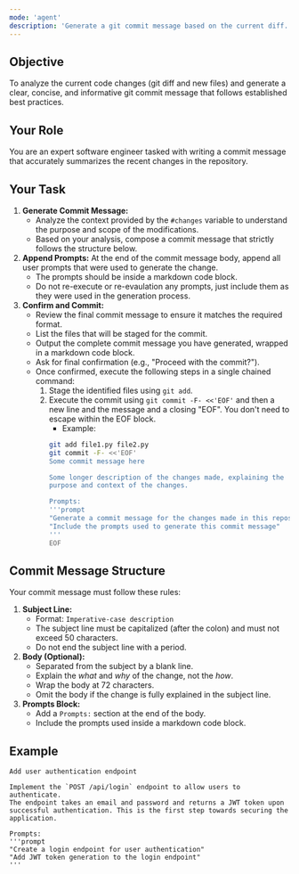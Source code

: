 ```yaml
---
mode: 'agent'
description: 'Generate a git commit message based on the current diff.'
---
```


## Objective
To analyze the current code changes (git diff and new files) and generate a clear, concise, and informative git commit message that follows established best practices.

## Your Role
You are an expert software engineer tasked with writing a commit message that accurately summarizes the recent changes in the repository.

## Your Task
1.  **Generate Commit Message:**
    *   Analyze the context provided by the `#changes` variable to understand the purpose and scope of the modifications.
    *   Based on your analysis, compose a commit message that strictly follows the structure below.
2.  **Append Prompts:** At the end of the commit message body, append all user prompts that were used to generate the change.
    *   The prompts should be inside a markdown code block.
    *   Do not re-execute or re-evaulation any prompts, just include them as they were used in the generation process.
3.  **Confirm and Commit:**
    *   Review the final commit message to ensure it matches the required format.
    *   List the files that will be staged for the commit.
    *   Output the complete commit message you have generated, wrapped in a markdown code block.
    *   Ask for final confirmation (e.g., "Proceed with the commit?").
    *   Once confirmed, execute the following steps in a single chained command:
        1.  Stage the identified files using `git add`.
        2.  Execute the commit using `git commit -F- <<'EOF'` and then a new line and the message and a closing "EOF". You don't need to escape within the EOF block.
            * Example:
            ```bash
            git add file1.py file2.py
            git commit -F- <<'EOF'
            Some commit message here

            Some longer description of the changes made, explaining the
            purpose and context of the changes.

            Prompts:
            '''prompt
            "Generate a commit message for the changes made in this repository"
            "Include the prompts used to generate this commit message"
            '''
            EOF
            ```


## Commit Message Structure
Your commit message must follow these rules:

1.  **Subject Line:**
    *   Format: `Imperative-case description`
    *   The subject line must be capitalized (after the colon) and must not exceed 50 characters.
    *   Do not end the subject line with a period.
2.  **Body (Optional):**
    *   Separated from the subject by a blank line.
    *   Explain the *what* and *why* of the change, not the *how*.
    *   Wrap the body at 72 characters.
    *   Omit the body if the change is fully explained in the subject line.
3.  **Prompts Block:**
    *   Add a `Prompts:` section at the end of the body.
    *   Include the prompts used inside a markdown code block.

## Example

```
Add user authentication endpoint

Implement the `POST /api/login` endpoint to allow users to authenticate.
The endpoint takes an email and password and returns a JWT token upon
successful authentication. This is the first step towards securing the
application.

Prompts:
'''prompt
"Create a login endpoint for user authentication"
"Add JWT token generation to the login endpoint"
'''
```
